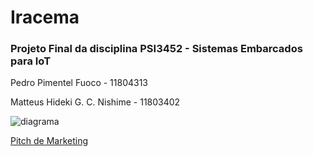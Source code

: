 # Iracema
### Projeto Final da disciplina PSI3452 - Sistemas Embarcados para IoT

Pedro Pimentel Fuoco - 11804313

Matteus Hideki G. C. Nishime - 11803402


![diagrama](https://user-images.githubusercontent.com/88953659/207946657-c0397668-ac7a-4cc4-883c-3e790896ce38.png)

[Pitch de Marketing](https://youtu.be/Am9ZZS3Zvyg)

